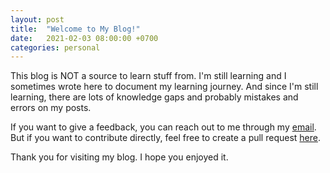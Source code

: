 ```yaml
---
layout: post
title:  "Welcome to My Blog!"
date:   2021-02-03 08:00:00 +0700
categories: personal
---
```


This blog is NOT a source to learn stuff from. I'm still learning and I sometimes wrote here to document my learning journey. And since I'm still learning, there are lots of knowledge gaps and probably mistakes and errors on my posts.

If you want to give a feedback, you can reach out to me through my [email][send-mail]. But if you want to contribute directly, feel free to create a pull request [here][gh-dionricky-blog].

Thank you for visiting my blog. I hope you enjoyed it.

[send-mail]: mailto:dion+blog@dionricky.com?subject=Feedback%20on%20dionricky-blog
[gh-dionricky-blog]: https://www.github.com/dion-ricky/dionricky-blog